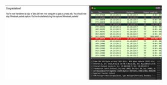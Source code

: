 ![](https://github.com/bilal0198/UAS/blob/290215439d31277060adc1130dae820ac64721f9/README/Picture1.png)
